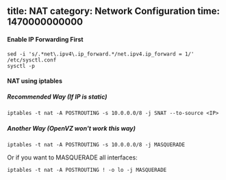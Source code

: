 title: NAT
category: Network Configuration
time: 1470000000000
---
#### Enable IP Forwarding First

```
sed -i 's/.*net\.ipv4\.ip_forward.*/net.ipv4.ip_forward = 1/' /etc/sysctl.conf
sysctl -p
```

#### NAT using iptables

##### Recommended Way (If IP is static)

```
iptables -t nat -A POSTROUTING -s 10.0.0.0/8 -j SNAT --to-source <IP>
```

##### Another Way (OpenVZ won't work this way)

```
iptables -t nat -A POSTROUTING -s 10.0.0.0/8 -j MASQUERADE
```

Or if you want to MASQUERADE all interfaces:

```
iptables -t nat -A POSTROUTING ! -o lo -j MASQUERADE
```
